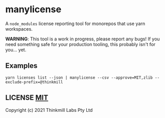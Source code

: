 # manylicense
A `node_modules` license reporting tool for monorepos that use yarn workspaces.

**WARNING**: This tool is a work in progress, please report any bugs! If you need something safe for your production tooling, this probably isn't for you... yet.

## Examples

```
yarn licenses list --json | manylicense --csv --approve=MIT,zlib --exclude-prefix=@thinkmill
```

## LICENSE [MIT](LICENSE)

Copyright (c) 2021 Thinkmill Labs Pty Ltd

